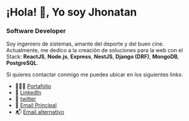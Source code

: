 # ¡Hola! 👋, Yo soy Jhonatan
### Software Developer

Soy ingeniero de sistemas, amante del deporte y del buen cine. Actualmente, me dedico a la creación de soluciones para la web con el Stack: **ReactJS**, **Node.js**, **Express**, **NestJS**, **Django (DRF)**, **MongoDB**, **PostgreSQL**.

Si quieres contactar conmigo me puedes ubicar en los siguientes links:

- 👨🏻‍💻 [Portafolio](https://portafolio-jonmid.vercel.app "Jhonatan Mideros")
- 📰 [LinkedIn](https://co.linkedin.com/in/jhonatan-andres-mideros-narvaez-420990178 "LinkedIn")
- 📌 [twitter](https://twitter.com/10jonmid "@10jonmid")
- 📨 [Email Principal](mailto:jonmid.mideros@gmail.com "jonmid.mideros@gmail.com")
- 📬 [Email alternativo](mailto:10jonmid@gmail.com "10jonmid@gmail.com")
